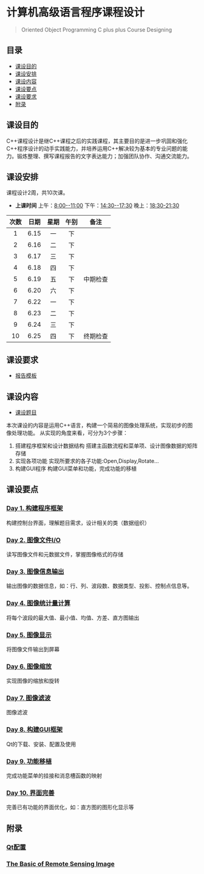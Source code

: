 # 计算机高级语言程序课程设计
> Oriented Object Programming C plus plus Course Designing

## 目录
- [课设目的](#课设目的)
- [课设安排](#课设安排)
- [课设内容](#课设内容)
- [课设要点](#课设要点)
- [课设要求](#课设要求)
- [附录](#附录)

## 课设目的
C++课程设计是继C++课程之后的实践课程，其主要目的是进一步巩固和强化C++程序设计的动手实践能力，并培养运用C++解决较为基本的专业问题的能力。锻炼整理、撰写课程报告的文字表达能力；加强团队协作、沟通交流能力。

## 课设安排
课程设计2周，共10次课。
- **上课时间** 上午：<u>8:00--11:00</u> 下午：<u>14:30--17:30</u>  晚上：<u>18:30-21:30</u>

 次数 | 日期 | 星期 | 午别 |    备注 
 :--: | :--: | :--: | :--: | :--------: 
  1   | 6.15 |  一  |  下  |            
  2   | 6.16 |  二  |  下  |            
  3   | 6.17 |  三  |  下  |            
  4   | 6.18 |  四  |  下  |            
  5   | 6.19 |  五  |  下  |  中期检查 
  6   | 6.20 |  六  |  下  |            
  7   | 6.22 |  一  |  下  |            
  8   | 6.23 |  二  |  下  |            
  9   | 6.24 |  三  |  下  |            
  10  | 6.25 |  四  |  下  |  终期检查  

## 课设要求
- [报告模板](refs/Report_Template.doc)

## 课设内容
- [课设题目](src/Subject.md)

本次课设的内容是运用C++语言，构建一个简易的图像处理系统，实现初步的图像处理功能。
从实现的角度来看，可分为3个步骤：
1. 搭建程序框架和设计数据结构
搭建主函数流程和菜单项、设计图像数据的矩阵存储
2. 实现各项功能
实现所要求的各子功能:Open,Display,Rotate...
3. 构建GUI程序
构建GUI菜单和功能，完成功能的移植

## 课设要点
### [Day 1. 构建程序框架](src/Frame.md)
构建控制台界面，理解题目需求，设计相关的类（数据组织）

### [Day 2. 图像文件I/O](src/FileIO.md)
读写图像文件和元数据文件，掌握图像格式的存储

### [Day 3. 图像信息输出](src/Information.md)
输出图像的数据信息，如：行、列、波段数、数据类型、投影、控制点信息等。

### [Day 4. 图像统计量计算](src/Statistics.md)
将每个波段的最大值、最小值、均值、方差、直方图输出

### [Day 5. 图像显示](src/Display.md)
将图像文件输出到屏幕

### [Day 6. 图像缩放](src/Zoom.md)
实现图像的缩放和旋转

### [Day 7. 图像滤波](src/Filter.md)
图像滤波

### [Day 8. 构建GUI框架](src/Gui.md)
Qt的下载、安装、配置及使用

### [Day 9. 功能移植](src/Menu.md)
完成功能菜单的挂接和消息槽函数的映射

### [Day 10. 界面完善](src/ImageProcess.md)
完善已有功能的界面优化，如：直方图的图形化显示等

## 附录
### [Qt配置](src/QtSetup.md)
### [The Basic of Remote Sensing Image](refs/Basic_RS_Image.doc)

